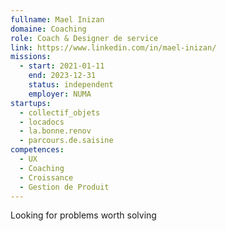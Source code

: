 ```yaml
---
fullname: Mael Inizan
domaine: Coaching
role: Coach & Designer de service
link: https://www.linkedin.com/in/mael-inizan/
missions:
  - start: 2021-01-11
    end: 2023-12-31
    status: independent
    employer: NUMA
startups:
  - collectif_objets
  - locadocs
  - la.bonne.renov
  - parcours.de.saisine
competences:
  - UX
  - Coaching
  - Croissance
  - Gestion de Produit
---
```

Looking for problems worth solving
